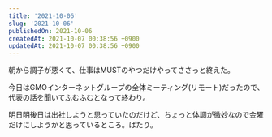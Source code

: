 ```yaml
---
title: '2021-10-06'
slug: '2021-10-06'
publishedOn: 2021-10-06
createdAt: 2021-10-07 00:38:56 +0900
updatedAt: 2021-10-07 00:38:56 +0900
---
```

朝から調子が悪くて、仕事はMUSTのやつだけやってささっと終えた。

今日はGMOインターネットグループの全体ミーティング(リモート)だったので、代表の話を聞いてふむふむとなって終わり。

明日明後日は出社しようと思っていたのだけど、ちょっと体調が微妙なので金曜だけにしようかと思っているところ。ばたり。
